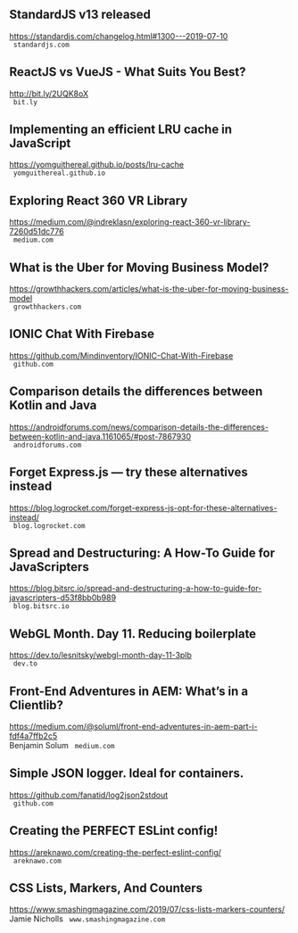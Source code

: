 ## StandardJS v13 released  
https://standardjs.com/changelog.html#1300---2019-07-10  
 ` standardjs.com`
  

## ReactJS vs VueJS - What Suits You Best?  
http://bit.ly/2UQK8oX  
 ` bit.ly`
  

## Implementing an efficient LRU cache in JavaScript  
https://yomguithereal.github.io/posts/lru-cache  
 ` yomguithereal.github.io`
  

## Exploring React 360 VR Library  
https://medium.com/@indreklasn/exploring-react-360-vr-library-7260d51dc776  
 ` medium.com`
  

## What is the Uber for Moving Business Model?  
https://growthhackers.com/articles/what-is-the-uber-for-moving-business-model  
 ` growthhackers.com`
  

## IONIC Chat With Firebase  
https://github.com/Mindinventory/IONIC-Chat-With-Firebase  
 ` github.com`
  

## Comparison details the differences between Kotlin and Java  
https://androidforums.com/news/comparison-details-the-differences-between-kotlin-and-java.1161065/#post-7867930  
 ` androidforums.com`
  

## Forget Express.js — try these alternatives instead  
https://blog.logrocket.com/forget-express-js-opt-for-these-alternatives-instead/  
 ` blog.logrocket.com`
  

## Spread and Destructuring: A How-To Guide for JavaScripters  
https://blog.bitsrc.io/spread-and-destructuring-a-how-to-guide-for-javascripters-d53f8bb0b989  
 ` blog.bitsrc.io`
  

## WebGL Month. Day 11. Reducing boilerplate  
https://dev.to/lesnitsky/webgl-month-day-11-3plb  
 ` dev.to`
  

## Front-End Adventures in AEM: What’s in a Clientlib?  
https://medium.com/@soluml/front-end-adventures-in-aem-part-i-fdf4a7ffb2c5  
Benjamin Solum ` medium.com`
  

## Simple JSON logger. Ideal for containers.  
https://github.com/fanatid/log2json2stdout  
 ` github.com`
  

## Creating the PERFECT ESLint config!  
https://areknawo.com/creating-the-perfect-eslint-config/  
 ` areknawo.com`
  

## CSS Lists, Markers, And Counters  
https://www.smashingmagazine.com/2019/07/css-lists-markers-counters/  
Jamie Nicholls ` www.smashingmagazine.com`
  

